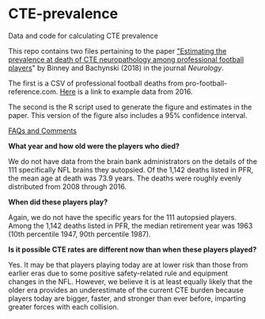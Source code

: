 # CTE-prevalence
Data and code for calculating CTE prevalence

This repo contains two files pertaining to the paper <a href="http://n.neurology.org/lookup/doi/10.1212/WNL.0000000000006699">"Estimating the prevalence at death of CTE neuropathology among professional football players</a>" by Binney and Bachynski (2018) in the journal <i>Neurology</i>.

The first is a CSV of professional football deaths from pro-football-reference.com. <a href="https://www.pro-football-reference.com/years/2016/deaths.htm">Here</a> is a link to example data from 2016.

The second is the R script used to generate the figure and estimates in the paper. This version of the figure also includes a 95% confidence interval.

<span style="text-decoration: underline;">FAQs and Comments</span>

<b>What year and how old were the players who died?</b>

We do not have data from the brain bank administrators on the details of the 111 specifically NFL brains they autopsied. Of the 1,142 deaths listed in PFR, the mean age at death was 73.9 years. The deaths were roughly evenly distributed from 2008 through 2016.

<b>When did these players play?</b>

Again, we do not have the specific years for the 111 autopsied players. Among the 1,142 deaths listed in PFR, the median retirement year was 1963 (10th percentile 1947, 90th percentile 1987).

<b>Is it possible CTE rates are different now than when these players played?</b>

Yes. It may be that players playing today are at lower risk than those from earlier eras due to some positive safety-related rule and equipment changes in the NFL. However, we believe it is at least equally likely that the older era provides an underestimate of the current CTE burden because players today are bigger, faster, and stronger than ever before, imparting greater forces with each collision.
